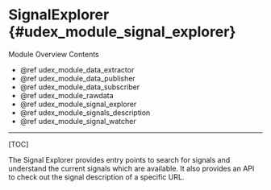 SignalExplorer {#udex_module_signal_explorer}
===========

Module Overview Contents
* @ref udex_module_data_extractor
* @ref udex_module_data_publisher
* @ref udex_module_data_subscriber
* @ref udex_module_rawdata
* @ref udex_module_signal_explorer
* @ref udex_module_signals_description
* @ref udex_module_signal_watcher
___

[TOC]

The Signal Explorer provides entry points to search for signals and understand the current signals which are available. It also provides an API to check out the signal description of a specific URL.
